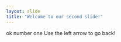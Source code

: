 ```yaml
---
layout: slide
title: "Welcome to our second slide!"
---
```

ok number one
Use the left arrow to go back!
